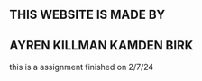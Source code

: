THIS WEBSITE IS MADE BY
-----------------------
AYREN KILLMAN
KAMDEN BIRK
-----------------------
this is a assignment finished on 2/7/24
